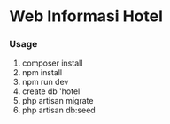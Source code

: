 # Web Informasi Hotel

### Usage
1. composer install
2. npm install
3. npm run dev
4. create db 'hotel'
5. php artisan migrate
6. php artisan db:seed
